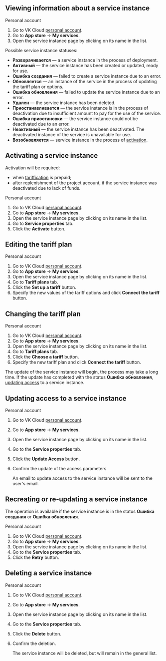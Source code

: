## Viewing information about a service instance

<tabs>
<tablist>
<tab>Personal account</tab>
</tablist>
<tabpanel>

1. Go to VK Cloud [personal account](https://msk.cloud.vk.com/app/en).
1. Go to **App store** → **My services**.
1. Open the service instance page by clicking on its name in the list.

</tabpanel>
</tabs>

Possible service instance statuses:

- **Разворачивается** — a service instance in the process of deployment.
- **Активный** — the service instance has been created or updated, ready for use.
- **Ошибка создания** — failed to create a service instance due to an error.
- **Обновляется** — an instance of the service in the process of updating the tariff plan or options.
- **Ошибка обновления** — failed to update the service instance due to an error.
- **Удален** — the service instance has been deleted.
- **Приостанавливается** — the service instance is in the process of deactivation due to insufficient amount to pay for the use of the service.
- **Ошибка приостановки** — the service instance could not be deactivated due to an error.
- **Неактивный** — the service instance has been deactivated. The deactivated instance of the service is unavailable for use.
- **Возобновляется** — service instance in the process of [activation](#activating_a_service_instance).

## Activating a service instance

Activation will be required:

- when [tariffication](../../tariffication/) is prepaid;
- after replenishment of the project account, if the service instance was deactivated due to lack of funds.

<tabs>
<tablist>
<tab>Personal account</tab>
</tablist>
<tabpanel>

1. Go to VK Cloud [personal account](https://msk.cloud.vk.com/app/en).
1. Go to **App store** → **My services**.
1. Open the service instance page by clicking on its name in the list.
1. Go to **Service properties** tab.
1. Click the **Activate** button.

</tabpanel>
</tabs>

## Editing the tariff plan

<tabs>
<tablist>
<tab>Personal account</tab>
</tablist>
<tabpanel>

1. Go to VK Cloud [personal account](https://msk.cloud.vk.com/app/en).
1. Go to **App store** → **My services**.
1. Open the service instance page by clicking on its name in the list.
1. Go to **Tariff plans** tab.
1. Click the **Set up a tariff** button.
1. Specify the new values of the tariff options and click **Connect the tariff** button.

</tabpanel>
</tabs>

## Changing the tariff plan

<tabs>
<tablist>
<tab>Personal account</tab>
</tablist>
<tabpanel>

1. Go to VK Cloud [personal account](https://msk.cloud.vk.com/app/en).
1. Go to **App store** → **My services**.
1. Open the service instance page by clicking on its name in the list.
1. Go to **Tariff plans** tab.
1. Click the **Choose a tariff** button.
1. Specify the new tariff plan and click **Connect the tariff** button.

</tabpanel>
</tabs>

The update of the service instance will begin, the process may take a long time. If the update has completed with the status **Ошибка обновления**, [updating access](#updating_access_to_a_service_instance) to a service instance.

## Updating access to a service instance

<tabs>
<tablist>
<tab>Personal account</tab>
</tablist>
<tabpanel>

1. Go to VK Cloud [personal account](https://msk.cloud.vk.com/app/en).
1. Go to **App store** → **My services**.
1. Open the service instance page by clicking on its name in the list.
1. Go to the **Service properties** tab.
1. Click the **Update Access** button.
1. Confirm the update of the access parameters.

   An email to update access to the service instance will be sent to the user's email.

</tabpanel>
</tabs>

## Recreating or re-updating a service instance

The operation is available if the service instance is in the status **Ошибка создания** or **Ошибка обновления**.

<tabs>
<tablist>
<tab>Personal account</tab>
</tablist>
<tabpanel>

1. Go to VK Cloud [personal account](https://msk.cloud.vk.com/app/en).
1. Go to **App store** → **My services**.
1. Open the service instance page by clicking on its name in the list.
1. Go to the **Service properties** tab.
1. Click the **Retry** button.

</tabpanel>
</tabs>

## Deleting a service instance

<tabs>
<tablist>
<tab>Personal account</tab>
</tablist>
<tabpanel>

1. Go to VK Cloud [personal account](https://msk.cloud.vk.com/app/en).
1. Go to **App store** → **My services**.
1. Open the service instance page by clicking on its name in the list.
1. Go to the **Service properties** tab.
1. Click the **Delete** button.
1. Confirm the deletion.

   The service instance will be deleted, but will remain in the general list.

</tabpanel>
</tabs>
